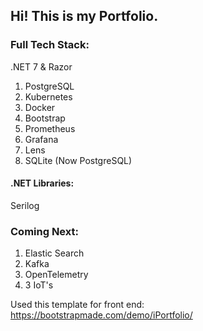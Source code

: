 Hi! This is my Portfolio.
---
### Full Tech Stack:
.NET 7 & Razor

1. PostgreSQL
2. Kubernetes
3. Docker
4. Bootstrap
5. Prometheus
6. Grafana
7. Lens
8. SQLite (Now PostgreSQL)


#### .NET Libraries:
Serilog

### Coming Next:
1. Elastic Search
2. Kafka
3. OpenTelemetry
4. 3 IoT's


Used this template for front end: https://bootstrapmade.com/demo/iPortfolio/
